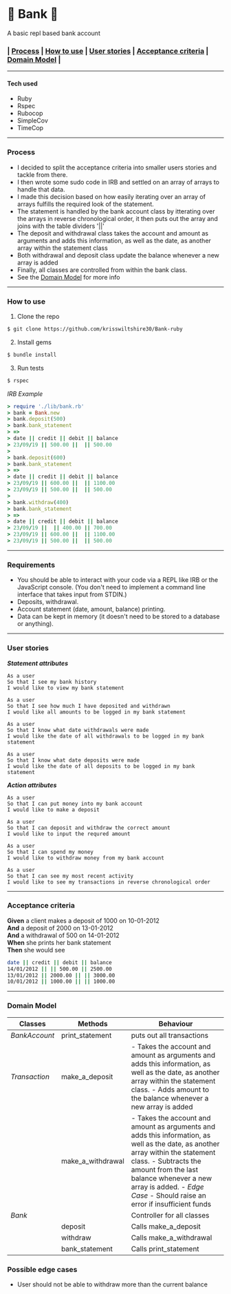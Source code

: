 # :bank: Bank :bank:

A basic repl based bank account

### | [Process](#Process) | [How to use](#How-to-use) | [User stories](#User-stories) | [Acceptance criteria](#Acceptance-criteria) | [Domain Model](#Domain-model) |

---

#### Tech used

- Ruby
- Rspec
- Rubocop
- SimpleCov
- TimeCop

---

### Process

- I decided to split the acceptance criteria into smaller users stories and tackle from there.
- I then wrote some sudo code in IRB and settled on an array of arrays to handle that data.
- I made this decision based on how easily iterating over an array of arrays fulfills the required look of the statement.
- The statement is handled by the bank account class by itterating over the arrays in reverse chronological order, it then puts out the array and joins with the table dividers '||'
- The deposit and withdrawal class takes the account and amount as arguments and adds this information, as well as the date, as another array within the statement class
- Both withdrawal and deposit class update the balance whenever a new array is added
- Finally, all classes are controlled from within the bank class.
- See the [Domain Model](#Domain-model) for more info

---

### How to use

1. Clone the repo

```bash
$ git clone https://github.com/krisswiltshire30/Bank-ruby
```

2. Install gems

```bash
$ bundle install
```

3. Run tests

```bash
$ rspec
```

_IRB Example_

```ruby
> require './lib/bank.rb'
> bank = Bank.new
> bank.deposit(500)
> bank.bank_statement
> =>
> date || credit || debit || balance
> 23/09/19 || 500.00 ||  || 500.00
>
> bank.deposit(600)
> bank.bank_statement
> =>
> date || credit || debit || balance
> 23/09/19 || 600.00 ||  || 1100.00
> 23/09/19 || 500.00 ||  || 500.00
>
> bank.withdraw(400)
> bank.bank_statement
> =>
> date || credit || debit || balance
> 23/09/19 ||  || 400.00 || 700.00
> 23/09/19 || 600.00 ||  || 1100.00
> 23/09/19 || 500.00 ||  || 500.00
```

---

### Requirements

- You should be able to interact with your code via a REPL like IRB or the JavaScript console. (You don't need to implement a command line interface that takes input from STDIN.)
- Deposits, withdrawal.
- Account statement (date, amount, balance) printing.
- Data can be kept in memory (it doesn't need to be stored to a database or anything).

---

### User stories

_**Statement attributes**_

```
As a user
So that I see my bank history
I would like to view my bank statement
```

```
As a user
So that I see how much I have deposited and withdrawn
I would like all amounts to be logged in my bank statement
```

```
As a user
So that I know what date withdrawals were made
I would like the date of all withdrawals to be logged in my bank statement
```

```
As a user
So that I know what date deposits were made
I would like the date of all deposits to be logged in my bank statement
```

_**Action attributes**_

```
As a user
So that I can put money into my bank account
I would like to make a deposit
```

```
As a user
So that I can deposit and withdraw the correct amount
I would like to input the requred amount
```

```
As a user
So that I can spend my money
I would like to withdraw money from my bank account
```

```
As a user
So that I can see my most recent activity
I would like to see my transactions in reverse chronological order
```

---

### Acceptance criteria

**Given** a client makes a deposit of 1000 on 10-01-2012  
**And** a deposit of 2000 on 13-01-2012  
**And** a withdrawal of 500 on 14-01-2012  
**When** she prints her bank statement  
**Then** she would see

```bash
date || credit || debit || balance
14/01/2012 || || 500.00 || 2500.00
13/01/2012 || 2000.00 || || 3000.00
10/01/2012 || 1000.00 || || 1000.00
```

---

### Domain Model

| Classes       | Methods           | Behaviour                                                                                                                                                                                                                                                                        |
| ------------- | ----------------- | -------------------------------------------------------------------------------------------------------------------------------------------------------------------------------------------------------------------------------------------------------------------------------- |
| _BankAccount_ | print_statement   | puts out all transactions                                                                                                                                                                                                                                                        |
| _Transaction_ | make_a_deposit    | - Takes the account and amount as arguments and adds this information, as well as the date, as another array within the statement class. - Adds amount to the balance whenever a new array is added                                                                              |
|               | make_a_withdrawal | - Takes the account and amount as arguments and adds this information, as well as the date, as another array within the statement class. - Subtracts the amount from the last balance whenever a new array is added. - _Edge Case_ - Should raise an error if insufficient funds |
| _Bank_        |                   | Controller for all classes                                                                                                                                                                                                                                                       |
|               | deposit           | Calls make_a_deposit                                                                                                                                                                                                                                                             |
|               | withdraw          | Calls make_a_withdrawal                                                                                                                                                                                                                                                          |
|               | bank_statement    | Calls print_statement                                                                                                                                                                                                                                                            |

### Possible edge cases

- User should not be able to withdraw more than the current balance
